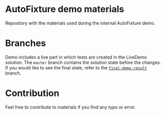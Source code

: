 # AutoFixture demo materials

Repository with the materials used during the internal AutoFixture demo.

# Branches

Demo includes a live part in which tests are created in the LiveDemo solution. The `master` branch contains the solution state before the changes. If you would like to see the final state, refer to the [`final-demo-result`](https://github.com/zvirja/AutoFixture-Demo-Material/tree/final-demo-result) branch.

# Contribution

Feel free to contribute to materials if you find any typo or error.

